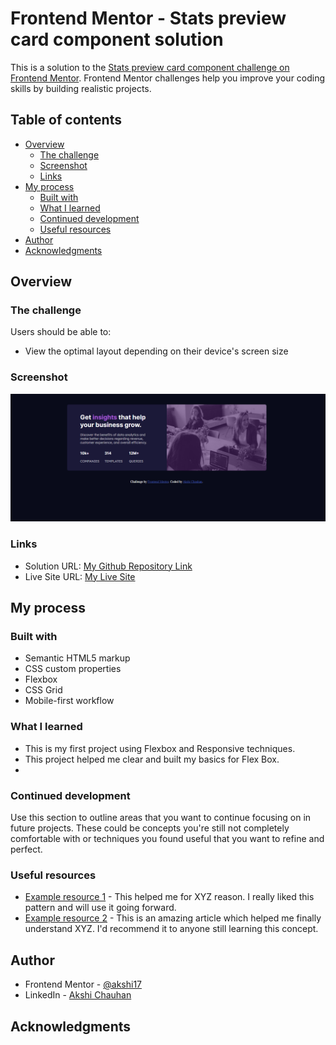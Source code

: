 # Frontend Mentor - Stats preview card component solution

This is a solution to the [Stats preview card component challenge on Frontend Mentor](https://www.frontendmentor.io/challenges/stats-preview-card-component-8JqbgoU62). Frontend Mentor challenges help you improve your coding skills by building realistic projects. 

## Table of contents

- [Overview](#overview)
  - [The challenge](#the-challenge)
  - [Screenshot](#screenshot)
  - [Links](#links)
- [My process](#my-process)
  - [Built with](#built-with)
  - [What I learned](#what-i-learned)
  - [Continued development](#continued-development)
  - [Useful resources](#useful-resources)
- [Author](#author)
- [Acknowledgments](#acknowledgments)


## Overview

### The challenge

Users should be able to:

- View the optimal layout depending on their device's screen size

### Screenshot

![My site display](/design/screenshot.png)


### Links

- Solution URL: [My Github Repository Link](https://github.com/akshi17/stats-preview-card-component)
- Live Site URL: [My Live Site](https://stats-preview-card-component-project-by-akshi.netlify.app/)

## My process

### Built with

- Semantic HTML5 markup
- CSS custom properties
- Flexbox
- CSS Grid
- Mobile-first workflow


### What I learned

- This is my first project using Flexbox and Responsive techniques. 
- This project helped me clear and built my basics for Flex Box.
- 


### Continued development

Use this section to outline areas that you want to continue focusing on in future projects. These could be concepts you're still not completely comfortable with or techniques you found useful that you want to refine and perfect.


### Useful resources

- [Example resource 1](https://www.example.com) - This helped me for XYZ reason. I really liked this pattern and will use it going forward.
- [Example resource 2](https://www.example.com) - This is an amazing article which helped me finally understand XYZ. I'd recommend it to anyone still learning this concept.


## Author

- Frontend Mentor - [@akshi17](https://www.frontendmentor.io/profile/akshi17)
- LinkedIn - [Akshi Chauhan](https://www.linkedin.com/in/akshi-chauhan-8783811b1/)


## Acknowledgments

